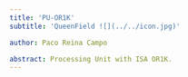 ```yaml
---
title: 'PU-OR1K'
subtitle: 'QueenField ![](../../icon.jpg)'

author: Paco Reina Campo

abstract: Processing Unit with ISA OR1K.
---
```

